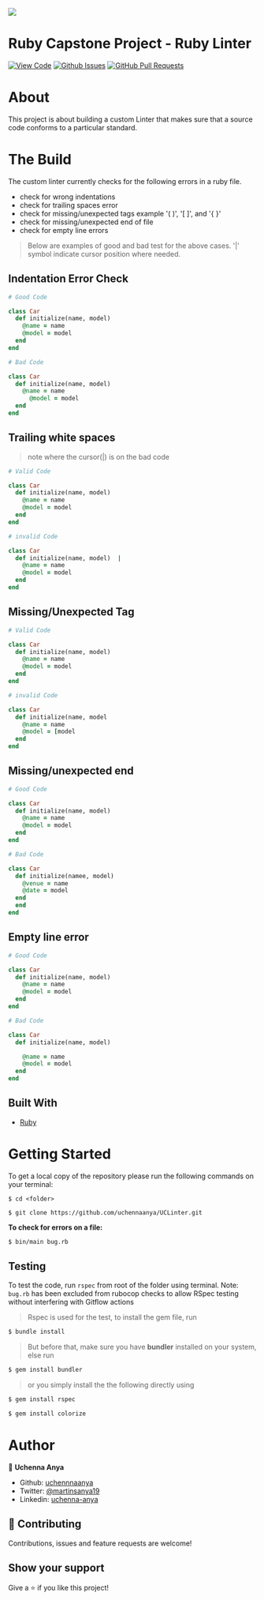 ![](https://img.shields.io/badge/Microverse-blueviolet)

# Ruby Capstone Project - Ruby Linter

[![View Code](https://img.shields.io/badge/View%40-Code-yellow)](https://github.com/uchennaanya/UCLinter)
[![Github Issues](https://img.shields.io/badge/GitHub-Issues-orange)](https://github.com/uchennaanya/UCLinter/issues)
[![GitHub Pull Requests](https://img.shields.io/badge/GitHub-Pull%20Requests-blue)](https://github.com/uchennaanya/UCLinter/pulls)

# About

This project is about building a custom Linter that makes sure that a source code conforms to a particular standard.

# The Build

The custom linter currently checks for the following errors in a ruby file.

- check for wrong indentations
- check for trailing spaces error
- check for missing/unexpected tags example '( )', '[ ]', and '{ }'
- check for missing/unexpected end of file
- check for empty line errors

> Below are examples of good and bad test for the above cases. '|' symbol indicate cursor position where needed.

## Indentation Error Check

```ruby
# Good Code

class Car
  def initialize(name, model)
    @name = name
    @model = model
  end
end

# Bad Code

class Car
  def initialize(name, model)
    @name = name
      @model = model
  end
end
```

## Trailing white spaces

> note where the cursor(|) is on the bad code

```ruby
# Valid Code

class Car
  def initialize(name, model)
    @name = name
    @model = model
  end
end

# invalid Code

class Car
  def initialize(name, model)  |
    @name = name
    @model = model
  end
end
```

## Missing/Unexpected Tag

```ruby
# Valid Code

class Car
  def initialize(name, model)
    @name = name
    @model = model
  end
end

# invalid Code

class Car
  def initialize(name, model
    @name = name
    @model = [model
  end
end
```

## Missing/unexpected end

```ruby
# Good Code

class Car
  def initialize(name, model)
    @name = name
    @model = model
  end
end

# Bad Code

class Car
  def initialize(namee, model)
    @venue = name
    @date = model
  end
  end
end
```

## Empty line error

```ruby
# Good Code

class Car
  def initialize(name, model)
    @name = name
    @model = model
  end
end

# Bad Code

class Car
  def initialize(name, model)

    @name = name
    @model = model
  end
end
```

## Built With

- [Ruby](https://www.ruby-lang.org/en/)

# Getting Started

To get a local copy of the repository please run the following commands on your terminal:

```
$ cd <folder>
```

```
$ git clone https://github.com/uchennaanya/UCLinter.git
```

**To check for errors on a file:**

```bash
$ bin/main bug.rb
```

## Testing

To test the code, run `rspec` from root of the folder using terminal.
Note: `bug.rb` has been excluded from rubocop checks to allow RSpec testing without interfering with Gitflow actions

> Rspec is used for the test, to install the gem file, run

```bash
$ bundle install
```

> But before that, make sure you have **bundler** installed on your system, else run

```bash
$ gem install bundler
```

> or you simply install the the following directly using

```bash
$ gem install rspec
```

```bash
$ gem install colorize
```

# Author

👤 **Uchenna Anya**

- Github: [uchennnaanya](https://github.com/uchennaanya/)
- Twitter: [@martinsanya19](https://twitter.com/martinsanya19)
- Linkedin: [uchenna-anya](https://www.linkedin.com/in/uchenna-anya/)

## 🤝 Contributing

Contributions, issues and feature requests are welcome!

## Show your support

Give a ⭐️ if you like this project!
